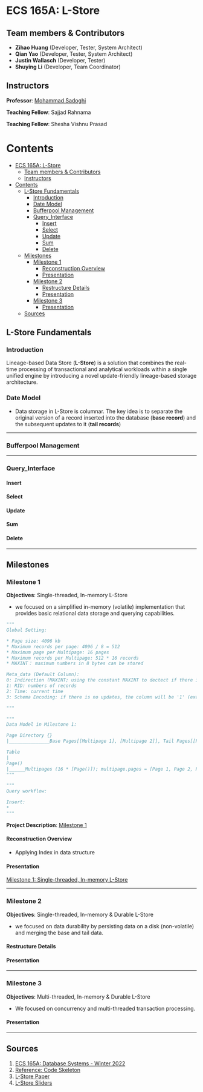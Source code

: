 # ECS 165A: L-Store

## Team members & Contributors
- **Zihao Huang** (Developer, Tester, System Architect)
- **Qian Yao** (Developer, Tester, System Architect)
- **Justin Wallasch** (Developer, Tester)
- **Shuying Li** (Developer, Team Coordinator)

## Instructors
**Professor**: [Mohammad Sadoghi](https://expolab.org/)

**Teaching Fellow**: Sajjad Rahnama

**Teaching Fellow**: Shesha Vishnu Prasad

# Contents 
- [ECS 165A: L-Store](#ecs-165a-l-store)
  - [Team members & Contributors](#team-members--contributors)
  - [Instructors](#instructors)
- [Contents](#contents)
  - [L-Store Fundamentals](#l-store-fundamentals)
    - [Introduction](#introduction)
    - [Date Model](#date-model)
    - [Bufferpool Management](#bufferpool-management)
    - [Query_Interface](#query_interface)
      - [Insert](#insert)
      - [Select](#select)
      - [Update](#update)
      - [Sum](#sum)
      - [Delete](#delete)
  - [Milestones](#milestones)
    - [Milestone 1](#milestone-1)
      - [Reconstruction Overview](#reconstruction-overview)
      - [Presentation](#presentation)
    - [Milestone 2](#milestone-2)
      - [Restructure Details](#restructure-details)
      - [Presentation](#presentation-1)
    - [Milestone 3](#milestone-3)
      - [Presentation](#presentation-2)
  - [Sources](#sources)

## L-Store Fundamentals
### Introduction
Lineage-based Data Store (**L-Store**) is a solution that combines the real-time processing of transactional and analytical workloads within a single unified engine by introducing a novel update-friendly lineage-based storage architecture.

### Date Model
* Data storage in L-Store is columnar. The key idea is to separate the original version of a record inserted into the database (**base record**) and the subsequent updates to it (**tail records**)

---
### Bufferpool Management

---
### Query_Interface
#### Insert

#### Select

#### Update

#### Sum

#### Delete

---
## Milestones
### Milestone 1
**Objectives**: Single-threaded, In-memory L-Store
* we focused on a simplified in-memory (volatile) implementation that provides basic relational data storage and querying capabilities.

```python
"""
Global Setting:

* Page size: 4096 kb 
* Maximum records per page: 4096 / 8 = 512
* Maximum page per Multipage: 16 pages
* Maximum records per Multipage: 512 * 16 records
* MAXINT： maximum numbers in 8 bytes can be stored

Meta_data (Default Column):
0: Indirection (MAXINT; using the constant MAXINT to dectect if there is any updates in that records)
1: RID: numbers of records
2: Time: current time
3: Schema Encoding: if there is no updates, the column will be '1' (example, "00000", with update in column 3 will be "00100")

"""
```

```python
"""
Data Model in Milestone 1:

Page Directory {}
|_______________Base Pages[[Multipage 1], [Multipage 2]], Tail Pages[[Page 1], [Page 2]]

Table
|
Page()
|______Multipages (16 * [Page()]); multipage.pages = [Page 1, Page 2, Page 3, Page 4]
"""
```

```Python
"""
Query workflow:

Insert:
* 
"""
```

**Project Description**: [Milestone 1](https://expolab.org/ecs165a-winter2022/milestones/Milestone1.pdf)

#### Reconstruction Overview
* Applying Index in data structure



#### Presentation
[Milestone 1: Single-threaded, In-memory L-Store](https://docs.google.com/presentation/d/1xfVZv24Y0t1clj_643fu7V2vQSKsAg_whh3AqZNLI50/edit?usp=sharing)

---
### Milestone 2
**Objectives**: Single-threaded, In-memory & Durable L-Store
* we focused on data durability by persisting data on a disk (non-volatile) and merging the base and tail data.

#### Restructure Details

#### Presentation

---
### Milestone 3
**Objectives**: Multi-threaded, In-memory & Durable L-Store
* We focused on concurrency and multi-threaded transaction processing.

#### Presentation

---
## Sources
1. [ECS 165A: Database Systems - Winter 2022](https://expolab.org/ecs165a-winter2022.html)
2. [Reference: Code Skeleton](https://github.com/msadoghi/165a-winter-2022)
3. [L-Store Paper](https://www.researchgate.net/publication/324150481_L-Store_A_Real-time_OLTP_and_OLAP_System)
4. [L-Store Sliders](https://expolab.org/papers/l-store-slides.pdf)